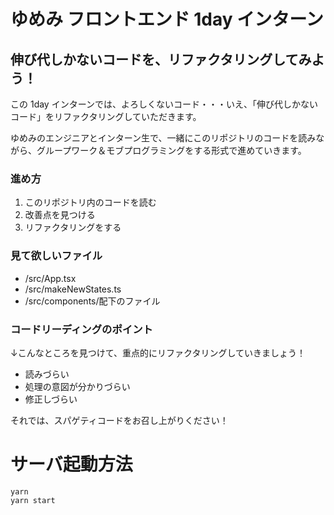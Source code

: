 # ゆめみ フロントエンド 1day インターン

## 伸び代しかないコードを、リファクタリングしてみよう！
この 1day インターンでは、よろしくないコード・・・いえ、「伸び代しかないコード」をリファクタリングしていただきます。

ゆめみのエンジニアとインターン生で、一緒にこのリポジトリのコードを読みながら、グループワーク＆モブプログラミングをする形式で進めていきます。

### 進め方
1. このリポジトリ内のコードを読む
1. 改善点を見つける
1. リファクタリングをする

### 見て欲しいファイル

- /src/App.tsx
- /src/makeNewStates.ts
- /src/components/配下のファイル

### コードリーディングのポイント
↓こんなところを見つけて、重点的にリファクタリングしていきましょう！
- 読みづらい
- 処理の意図が分かりづらい
- 修正しづらい

それでは、スパゲティコードをお召し上がりください！

# サーバ起動方法
```shell
yarn
yarn start
```